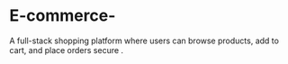 # E-commerce-
A full-stack shopping platform where users can browse products, add to cart, and place orders secure .
